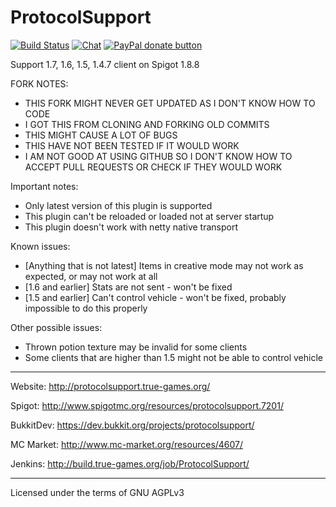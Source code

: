 ProtocolSupport
===============

[![Build Status](https://build.true-games.org/buildStatus/icon?job=ProtocolSupport)](https://build.true-games.org/job/ProtocolSupport/)
[![Chat](https://img.shields.io/badge/chat-on%20discord-7289da.svg)](https://discord.gg/x935y8p)
<span class="badge-paypal"><a href="https://www.paypal.com/cgi-bin/webscr?return=&business=true-games.org%40yandex.ru&bn=PP-DonationsBF%3Abtn_donateCC_LG.gif%3ANonHosted&cmd=_donations&rm=1&no_shipping=1&currency_code=USD" title="Donate to this project using Paypal"><img src="https://img.shields.io/badge/paypal-donate-yellow.svg" alt="PayPal donate button" /></a></span>

Support 1.7, 1.6, 1.5, 1.4.7 client on Spigot 1.8.8

FORK NOTES:
* THIS FORK MIGHT NEVER GET UPDATED AS I DON'T KNOW HOW TO CODE
* I GOT THIS FROM CLONING AND FORKING OLD COMMITS
* THIS MIGHT CAUSE A LOT OF BUGS
* THIS HAVE NOT BEEN TESTED IF IT WOULD WORK
* I AM NOT GOOD AT USING GITHUB SO I DON'T KNOW HOW TO ACCEPT PULL REQUESTS OR CHECK IF THEY WOULD WORK

Important notes:
* Only latest version of this plugin is supported
* This plugin can't be reloaded or loaded not at server startup
* This plugin doesn't work with netty native transport

Known issues:
* [Anything that is not latest] Items in creative mode may not work as expected, or may not work at all
* [1.6 and earlier] Stats are not sent - won't be fixed
* [1.5 and earlier] Can't control vehicle - won't be fixed, probably impossible to do this properly

Other possible issues:

* Thrown potion texture may be invalid for some clients
* Some clients that are higher than 1.5 might not be able to control vehicle
---

Website: http://protocolsupport.true-games.org/

Spigot: http://www.spigotmc.org/resources/protocolsupport.7201/

BukkitDev: https://dev.bukkit.org/projects/protocolsupport/

MC Market: http://www.mc-market.org/resources/4607/

Jenkins: http://build.true-games.org/job/ProtocolSupport/

---

Licensed under the terms of GNU AGPLv3
